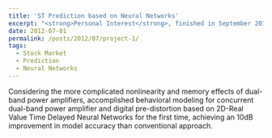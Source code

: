 ```yaml
---
title: 'ST Prediction based on Neural Networks'
excerpt: "<strong>Personal Interest</strong>, finished in September 2012 <br><br>Considering the more complicated nonlinearity and memory effects of dual-band power amplifiers, accomplished behavioral modeling for concurrent dual-band power amplifier and digital pre-distortion based on 2D-Real Value Time Delayed Neural Networks for the first time, achieving an 10dB improvement in model accuracy than conventional approach."
date: 2012-07-01
permalink: /posts/2012/07/project-1/
tags:
  - Stock Market
  - Prediction
  - Neural Networks
---
```


Considering the more complicated nonlinearity and memory effects of dual-band power amplifiers, accomplished behavioral modeling for concurrent dual-band power amplifier and digital pre-distortion based on 2D-Real Value Time Delayed Neural Networks for the first time, achieving an 10dB improvement in model accuracy than conventional approach.

